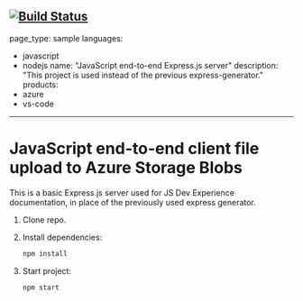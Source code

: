 [![Build Status](https://dev.azure.com/juanjoarranzSC/Learning%20Azure%20DevOpps/_apis/build/status/juanjoarranz.js-e2e-express-server-ja?branchName=main)](https://dev.azure.com/juanjoarranzSC/Learning%20Azure%20DevOpps/_build/latest?definitionId=1&branchName=main)
---
page_type: sample
languages:
- javascript
- nodejs
name: "JavaScript end-to-end Express.js server"
description: "This project is used instead of the previous express-generator."
products:
- azure
- vs-code
---

# JavaScript end-to-end client file upload to Azure Storage Blobs

This is a basic Express.js server used for JS Dev Experience documentation, in place of the previously used express generator. 

1. Clone repo.

1. Install dependencies: 

    ```bash
    npm install
    ```

1. Start project: 

    ```bash
    npm start
    ```
